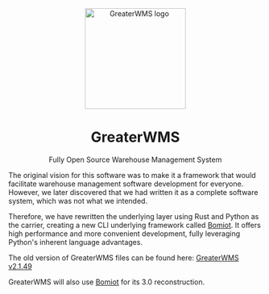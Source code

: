 <div align="center">
  <img src="static/img/logo.png" alt="GreaterWMS logo" width="200" height="auto" />
  <h1>GreaterWMS</h1>
  <p>Fully Open Source Warehouse Management System</p>
</div>

The original vision for this software was to make it a framework that would facilitate warehouse management software development for everyone. However, we later discovered that we had written it as a complete software system, which was not what we intended.

Therefore, we have rewritten the underlying layer using Rust and Python as the carrier, creating a new CLI underlying framework called [Bomiot](https://gitee.com/Bomiot/Bomiot). It offers high performance and more convenient development, fully leveraging Python's inherent language advantages.

The old version of GreaterWMS files can be found here:
[GreaterWMS v2.1.49](https://gitee.com/Singosgu/GreaterWMS/tree/V2.1.49)

GreaterWMS will also use [Bomiot](https://gitee.com/Bomiot/Bomiot) for its 3.0 reconstruction.